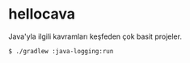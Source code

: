 # hellocava

Java'yla ilgili kavramları keşfeden çok basit projeler.

```sh
$ ./gradlew :java-logging:run
```
